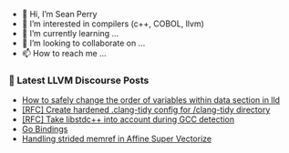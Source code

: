 - 👋 Hi, I’m Sean Perry
- 👀 I’m interested in compilers (c++, COBOL, llvm)
- 🌱 I’m currently learning ...
- 💞️ I’m looking to collaborate on ...
- 📫 How to reach me ...

<!---
s66perry/s66perry is a ✨ special ✨ repository because its `README.md` (this file) appears on your GitHub profile.
You can click the Preview link to take a look at your changes.
--->
### 📕 Latest LLVM Discourse Posts

<!-- DISCOURSE-LLVM:START -->
- [How to safely change the order of variables within data section in lld](https://discourse.llvm.org/t/how-to-safely-change-the-order-of-variables-within-data-section-in-lld/87210#post_3)
- [[RFC] Create hardened .clang-tidy config for /clang-tidy directory](https://discourse.llvm.org/t/rfc-create-hardened-clang-tidy-config-for-clang-tidy-directory/87247#post_10)
- [[RFC] Take libstdc++ into account during GCC detection](https://discourse.llvm.org/t/rfc-take-libstdc-into-account-during-gcc-detection/86992#post_11)
- [Go Bindings](https://discourse.llvm.org/t/go-bindings/87251#post_2)
- [Handling strided memref in Affine Super Vectorize](https://discourse.llvm.org/t/handling-strided-memref-in-affine-super-vectorize/87240#post_2)
<!-- DISCOURSE-LLVM:END -->
